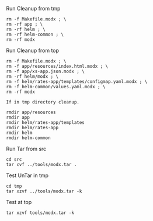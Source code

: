 Run Cleanup from tmp
```
rm -f Makefile.modx ; \
rm -rf app ; \
rm -rf helm ; \
rm -rf helm-common ; \
rm -rf modx
```
Run Cleanup from top
```
rm -f Makefile.modx ; \
rm -f app/resources/index.html.modx ; \
rm -f app/xs-app.json.modx ; \
rm -rf helm/modx ; \
rm -f helm/rates-app/templates/configmap.yaml.modx ; \
rm -f helm-common/values.yaml.modx ; \
rm -rf modx

If in tmp directory cleanup.

rmdir app/resources
rmdir app
rmdir helm/rates-app/templates
rmdir helm/rates-app
rmdir helm
rmdir helm-common

```
Run Tar from src
```
cd src
tar cvf ../tools/modx.tar .
```
Test UnTar in tmp
```
cd tmp
tar xzvf ../tools/modx.tar -k
```
Test at top
```
tar xzvf tools/modx.tar -k
```